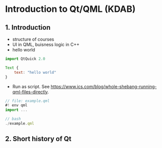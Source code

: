 
# Introduction to Qt/QML (KDAB)

## 1. Introduction

- structure of courses
- UI in QML, buisness logic in C++
- hello world
```js
import QtQuick 2.0

Text {
    text: "hello world"
}
```

- Run as script. See https://www.ics.com/blog/whole-shebang-running-qml-files-directly.
```js
// file: example.qml
#! env qml
import ...

// bash
./example.qml
```

## 2. Short history of Qt

